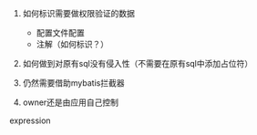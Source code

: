 1. 如何标识需要做权限验证的数据
    - 配置文件配置
    - 注解（如何标识？）
2. 如何做到对原有sql没有侵入性（不需要在原有sql中添加占位符）

3. 仍然需要借助mybatis拦截器

4. owner还是由应用自己控制

expression